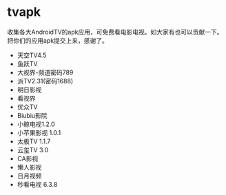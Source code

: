 # tvapk
收集各大AndroidTV的apk应用，可免费看电影电视。如大家有也可以贡献一下。把你们的应用apk提交上来，感谢了。

* 天空TV4.5
* 鱼跃TV
* 大视界-频道密码789
* 派TV2.31(密码1688)
* 明日影视
* 看视界
* 优众TV
* Biubiu影院
* 小鲸电视1.2.0
* 小苹果影视 1.0.1
* 太极TV 1.1.7
* 云玺TV 3.0
* CA影视
* 懒人影视
* 日月视频
* 秒看电视 6.3.8
